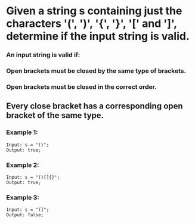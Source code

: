 # Given a string s containing just the characters '(', ')', '{', '}', '[' and ']', determine if the input string is valid.

### An input string is valid if:

### Open brackets must be closed by the same type of brackets.

### Open brackets must be closed in the correct order.

## Every close bracket has a corresponding open bracket of the same type.

### Example 1:

```node
Input: s = "()";
Output: true;
```

### Example 2:

```node
Input: s = "()[]{}";
Output: true;
```

### Example 3:

```node
Input: s = "(]";
Output: false;
```
